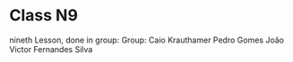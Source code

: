 # Class N9
nineth Lesson, done in group:
Group:
Caio Krauthamer
Pedro Gomes
João Victor Fernandes Silva

